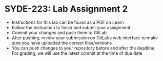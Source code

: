 # SYDE-223: Lab Assignment 2

* Instructions for this lab can be found as a PDF on Learn
* Follow the instruction to finish and submit your assignment
* Commit your changes and push them to GitLab
* After pushing, review your submission on GitLabs web interface to make sure you have uploaded the correct files/versions
* You can push changes to your repository before and after the deadline. For grading, we will use the latest commit at the time of due date
